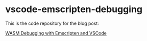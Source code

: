 # vscode-emscripten-debugging

This is the code repository for the blog post:

[WASM Debugging with Emscripten and VSCode](https://floooh.github.io/2023/11/11/emscripten-ide.html)

